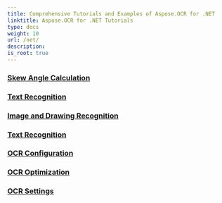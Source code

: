 ```yaml
---
title: Comprehensive Tutorials and Examples of Aspose.OCR for .NET 
linktitle: Aspose.OCR for .NET Tutorials
type: docs
weight: 10
url: /net/
description:
is_root: true
---
```


### [Skew Angle Calculation](./skew-angle-calculation/)

### [Text Recognition](./text-recognition/)

### [Image and Drawing Recognition](./image-and-drawing-recognition/)

### [Text Recognition](./text-recognition/)

### [OCR Configuration](./ocr-configuration/)

### [OCR Optimization](./ocr-optimization/)

### [OCR Settings](./ocr-settings/)
